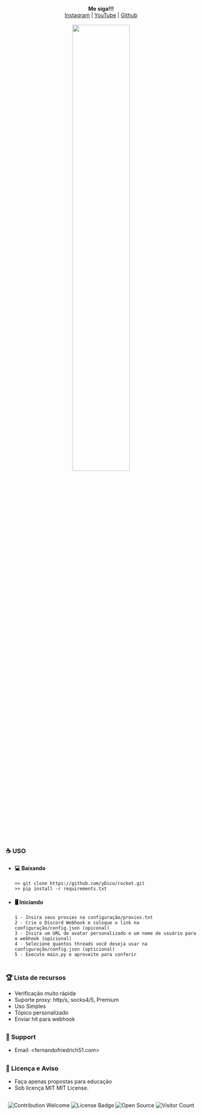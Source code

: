 <p align='center'>
  <b>Me siga!!! </b><br>  
  <a href="https://www.instagram.com/fernando.fch/">Instagram</a> |
  <a href="https://www.youtube.com/channel/UC-XII5SSqbMOF1UX3N0Gl8g">YouTube</a> |
  <a href="https://github.com/ydico">Github</a><br><br>
  <img src="https://cdn.discordapp.com/attachments/879708989158490152/883919490402897980/unknown.png" style="width: 55%">
</p>

##  


### ☕ USO
- #### 💻 Baixando
     ```
    >> git clone https://github.com/yDico/rocket.git
    >> pip install -r requirements.txt
    ```
- #### 🖥️ Iniciando
      1 - Insira seus proxies na configuração/proxies.txt
      2 - Crie o Discord Webhook e coloque o link na configuração/config.json (opiconal)
      3 - Insira um URL de avatar personalizado e um nome de usuário para o webhook (opicional)
      4 - Selecione quantos threads você deseja usar na configuração/config.json (opticional)
      5 - Execute main.py e aproveite para conferir
     ```

##  

### 🏆 Lista de recursos
- Verificação muito rápida
- Suporte proxy: http/s, socks4/5, Premium
- Uso Simples
- Tópico personalizado
- Enviar hit para webhook

##   

### 🧰 Support
- Email: <fernandofriedrich51.com>
##  

### 📜 Licença e Aviso
- Faça apenas propostas para educação
- Sob licença MIT MIT License.

##  

<p align="center">
  <img src="https://img.shields.io/badge/contributions-welcome-brightgreen.svg?style=flat" alt="Contribution Welcome">
  <img src="https://img.shields.io/badge/License-GPLv3-blue.svg" alt="License Badge">
  <img src="https://badges.frapsoft.com/os/v3/open-source.svg?v=103" alt="Open Source">
  <img src="https://visitor-badge.laobi.icu/badge?page_id=DicoSz" alt="Visitor Count">
</p>

